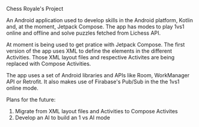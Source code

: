 Chess Royale's Project

An Android application used to develop skills in the Android platform, Kotlin and, at the moment, Jetpack Compose.
The app has modes to play 1vs1 online and offline and solve puzzles fetched from Lichess API. 

At moment is being used to get pratice with Jetpack Compose. The first version of the app uses XML to define the elements in the
different Activities. Those XML layout files and respective Activites are being replaced with Compose Activities.

The app uses a set of Android libraries and APIs like Room, WorkManager API or Retrofit. It also makes use of Firabase's Pub/Sub in 
the the 1vs1 online mode.

Plans for the future:
1. Migrate from XML layout files and Activities to Compose Activites
2. Develop an AI to build an 1 vs AI mode
